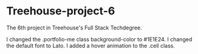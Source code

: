 # Treehouse-project-6
The 6th project in Treehouse's Full Stack Techdegree.

I changed the .portfolio-me class background-color to #1E1E24.
I changed the default font to Lato.
I added a hover animation to the .cell class.
